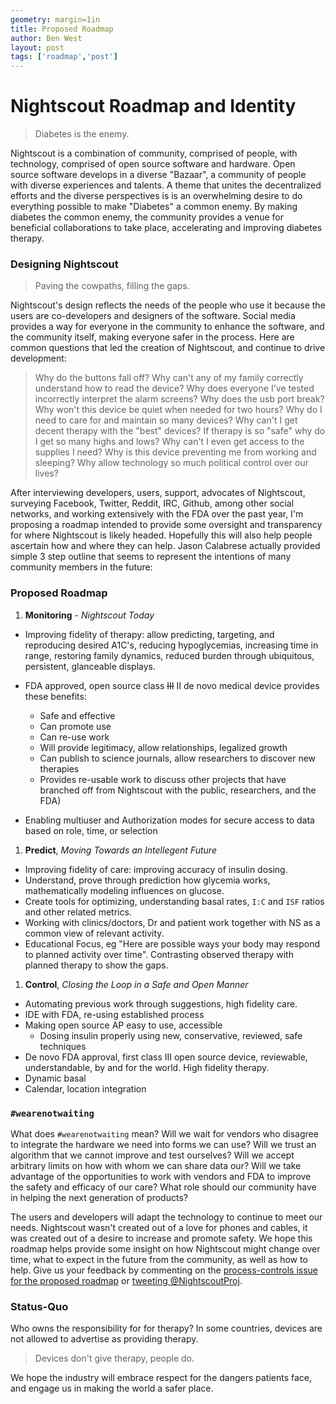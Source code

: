 ```yaml
---
geometry: margin=1in
title: Proposed Roadmap
author: Ben West
layout: post
tags: ['roadmap','post']
---
```


# Nightscout Roadmap and Identity

> Diabetes is the enemy.

Nightscout is a combination of community, comprised of people, with
technology, comprised of open source software and hardware.  Open
source software develops in a diverse "Bazaar", a community of people
with diverse experiences and talents.  A theme that unites the
decentralized efforts and the diverse perspectives is is an
overwhelming desire to do everything possible to make "Diabetes" a
common enemy.  By making diabetes the common enemy, the community
provides a venue for beneficial collaborations to take place,
accelerating and improving diabetes therapy.

### Designing Nightscout

> Paving the cowpaths, filling the gaps.

Nightscout's design reflects the needs of the people who use
it because the users are co-developers and designers of the software.
Social media provides a way for everyone in the community to enhance
the software, and the community itself, making everyone safer in the process.
Here are common questions that led the creation of Nightscout, and
continue to drive development:

> Why do the buttons fall off? Why can't any of my family correctly
> understand how to read the device? Why does
> everyone I've tested incorrectly interpret the alarm screens? Why
> does the usb port break? Why won't this device be quiet when needed
> for two hours? Why do I need to care for and maintain so many
> devices? Why can't I get decent therapy with the "best" devices? If
> therapy is so "safe" why do I get so many highs and lows? Why can't
> I even get access to the supplies I need? Why is this device
> preventing me from working and sleeping? Why allow technology so
> much political control over our lives?


After interviewing developers, users, support, advocates of
Nightscout, surveying Facebook, Twitter, Reddit, IRC, Github, among
other social networks, and working extensively with the FDA over the
past year, I'm proposing a roadmap intended to provide some oversight
and transparency for where Nightscout is likely headed.  Hopefully
this will also help people ascertain how and where they can help.
Jason Calabrese actually provided simple 3 step outline that
seems to represent the intentions of many community members in the
future:


### Proposed Roadmap

1. **Monitoring** - *Nightscout Today*
  * Improving fidelity of therapy: allow predicting, targeting, and
    reproducing desired A1C's, reducing hypoglycemias, increasing time
    in range, restoring family dynamics, reduced burden through
    ubiquitous, persistent, glanceable displays.
  * FDA approved, open source class ~~III~~ II de novo medical device provides
    these benefits:

    * Safe and effective
    * Can promote use
    * Can re-use work
    * Will provide legitimacy, allow relationships, legalized growth
    * Can publish to science journals, allow researchers to discover new
      therapies
    * Provides re-usable work to discuss other projects that have branched off
      from Nightscout with the public, researchers, and the FDA)
  * Enabling multiuser and Authorization modes for secure access to data based
    on role, time, or selection

1. **Predict**, *Moving Towards an Intellegent Future*
  * Improving fidelity of care: improving accuracy of insulin dosing.
  * Understand, prove through prediction how glycemia works,
    mathematically modeling influences on glucose.
  * Create tools for optimizing, understanding basal rates, `I:C` and
    `ISF` ratios and other related metrics.
  * Working with clinics/doctors, Dr and patient work together with NS
    as a common view of relevant activity.
  * Educational Focus, eg "Here are possible ways your body may respond to
    planned activity over time".  Contrasting observed therapy with planned
    therapy to show the gaps.

1. **Control**, *Closing the Loop in a Safe and Open Manner*
  * Automating previous work through suggestions, high fidelity care.
  * IDE with FDA, re-using established process
  * Making open source AP easy to use, accessible
    * Dosing insulin properly using new, conservative, reviewed, safe
      techniques
  * De novo FDA approval, first class III open source device,
    reviewable, understandable, by and for the world.  High fidelity
    therapy.
  * Dynamic basal
  * Calendar, location integration

### `#wearenotwaiting`

What does `#wearenotwaiting` mean?  Will we wait for vendors who disagree to
integrate the hardware we need into forms we can use?  Will we trust an
algorithm that we cannot improve and test ourselves?  Will we accept arbitrary
limits on how with whom we can share data our?  Will we take advantage of the
opportunities to work with vendors and FDA to improve the safety and
efficacy of our care?  What role should our community have in helping
the next generation of products?

The users and developers will adapt the technology to continue to meet
our needs.  Nightscout wasn't created out of a love for phones and
cables, it was created out of a desire to increase and promote safety.
We hope this roadmap helps provide some insight on how Nightscout
might change over time, what to expect in the future from the
community, as well as how to help.
Give us your feedback by commenting on the
[process-controls issue for the proposed roadmap][issue]
or [tweeting @NightscoutProj][tweet-nightscout].

### Status-Quo

Who owns the responsibility for for therapy?  In some countries,
devices are not allowed to advertise as providing therapy.

> Devices don't give therapy, people do.

We hope the industry will embrace respect for the dangers patients
face, and engage us in making the world a safer place.



[issue]: https://github.com/nightscout/process-controls/issues/3
[tweet-nightscout]: https://twitter.com/nightscoutproj

